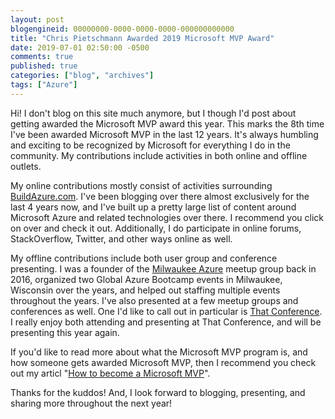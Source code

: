 ```yaml
---
layout: post
blogengineid: 00000000-0000-0000-0000-000000000000
title: "Chris Pietschmann Awarded 2019 Microsoft MVP Award"
date: 2019-07-01 02:50:00 -0500
comments: true
published: true
categories: ["blog", "archives"]
tags: ["Azure"]
---
```

Hi! I don't blog on this site much anymore, but I though I'd post about getting awarded the Microsoft MVP award this year. This marks the 8th time I've been awarded Microsoft MVP in the last 12 years. It's always humbling and exciting to be recognized by Microsoft for everything I do in the community. My contributions include activities in both online and offline outlets.

My online contributions mostly consist of activities surrounding [BuildAzure.com](https://buildazure.com). I've been blogging over there almost exclusively for the last 4 years now, and I've built up a pretty large list of content around Microsoft Azure and related technologies over there. I recommend you click on over and check it out. Additionally, I do participate in online forums, StackOverflow, Twitter, and other ways online as well.

My offline contributions include both user group and conference presenting. I was a founder of the [Milwaukee Azure](http://mkeazure.com) meetup group back in 2016, organized two Global Azure Bootcamp events in Milwaukee, Wisconsin over the years, and helped out staffing multiple events throughout the years. I've also presented at a few meetup groups and conferences as well. One I'd like to call out in particular is [That Conference](http://thatconference.com). I really enjoy both attending and presenting at That Conference, and will be presenting this year again.

If you'd like to read more about what the Microsoft MVP program is, and how someone gets awarded Microsoft MVP, then I recommend you check out my articl "[How to become a Microsoft MVP](https://buildazure.com/2018/02/20/how-to-become-a-microsoft-mvp/)".

Thanks for the kuddos! And, I look forward to blogging, presenting, and sharing more throughout the next year!

